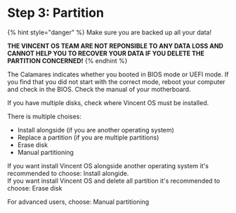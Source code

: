 # Step 3: Partition

{% hint style="danger" %}
Make sure you are backed up all your data!

**THE VINCENT OS TEAM ARE NOT REPONSIBLE TO ANY DATA LOSS AND CANNOT HELP YOU TO RECOVER YOUR DATA IF YOU DELETE THE PARTITION CONCERNED!**
{% endhint %}

The Calamares indicates whether you booted in BIOS mode or UEFI mode. If you find that you did not start with the correct mode, reboot your computer and check in the BIOS. Check the manual of your motherboard.

If you have multiple disks, check where Vincent OS must be installed.

There is multiple choises:

* Install alongside (if you are another operating system)
* Replace a partition (if you are multiple partitions)
* Erase disk
* Manual partitioning

If you want install Vincent OS alongside another operating system it's recommended to choose: Install alongide.\
If you want install Vincent OS and delete all partition it's recommended to choose: Erase disk

For advanced users, choose: Manual partitioning
